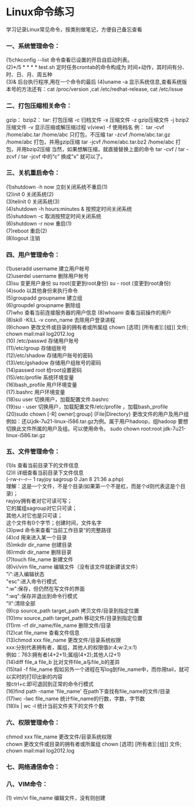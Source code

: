 # Linux命令练习 #

学习记录Linux常见命令，按类别做笔记，方便自己备忘查看  

### 一、系统管理命令： 
 (1)chkconfig --list 		命令查看已设置的开启自启动列表。  
 (2)*/5 * * * * test.sh 	定时任务crontab的命令构成为   时间+动作，其时间有分、时、日、月、周五种  
 (3)& 						后台执行程序,用在一个命令的最后
 (4)uname -a 显示系统信息,查看系统版本号的方法还有：cat /proc/version ,cat /etc/redhat-release, cat /etc/issue
   
### 二、打包压缩相关命令：
 gzip：
 bzip2：
 tar:                打包压缩
     -c              归档文件
     -x              压缩文件
     -z              gzip压缩文件
     -j              bzip2压缩文件
     -v              显示压缩或解压缩过程 v(view)
     -f              使用档名
 例：
 tar -cvf /home/abc.tar /home/abc              只打包，不压缩
 tar -zcvf /home/abc.tar.gz /home/abc        打包，并用gzip压缩
 tar -jcvf /home/abc.tar.bz2 /home/abc      打包，并用bzip2压缩
 当然，如果想解压缩，就直接替换上面的命令  tar -cvf  / tar -zcvf  / tar -jcvf 中的“c” 换成“x” 就可以了。

### 三、关机重启命令：
 (1)shutdown -h now 立刻关闭系统不重启(1)    
 (2)init 0 关闭系统(2)    
 (3)telinit 0 关闭系统(3)      
 (4)shutdown -h hours:minutes & 按预定时间关闭系统          
 (5)shutdown -c 取消按预定时间关闭系统        
 (6)shutdown -r now 重启(1)      
 (7)reboot 重启(2)     
 (8)logout 注销     

### 四、用户管理命令：
 (1)useradd username 建立用户帐号    
 (2)userdel username 删除用户帐号   
 (3)su 变更用户身份
    su root(变更到root身份)
    su - root (变更到root身份)   
 (4)sudo 以其他身份来执行命令   
 (5)groupadd groupname 建立组   
 (6)groupdel groupname 删除组   
 (7)who 查看当前连接服务器的用户信息 
 (8)whoami 查看当前操作的用户  
 (8)skill -KILL -v conn_name 去除用户登录进程   
 (9)chown 更改文件或目录的拥有者或所属组 chown [选项] [所有者][:[组]] 文件; chown mail:mail log2012.log  
 (10) /etc/passwd    存储用户账号  
 (11)/etc/group       存储组账号  
 (12)/etc/shadow    存储用户账号的密码  
 (13)/etc/gshadow  存储用户组账号的密码  
 (14)passwd root     给root设置密码    
 (15)/etc/profile     系统环境变量  
 (16)bash_profile     用户环境变量  
 (17).bashrc              用户环境变量  
 (18)su user              切换用户，加载配置文件.bashrc  
 (19)su - user            切换用户，加载配置文件/etc/profile ，加载bash_profile  
 (20)sudo chown [-R] owner[:group] {File|Directory}    更改文件的用户及用户组
 例如：还以jdk-7u21-linux-i586.tar.gz为例。属于用户hadoop，组hadoop
 要想切换此文件所属的用户及组。可以使用命令。
 sudo chown root:root jdk-7u21-linux-i586.tar.gz

### 五、文件管理命令： 

 (1)ls 查看当前目录下的文件信息  
 (2)ll 详细查看当前目录下文件信息   
    (-rw-r--r-- 1 rayjoy sagroup 0 Jan  8 21:36 a.php)  
    理解：这是一个文件，不是个目录(如果第一个不是杠，而是个d则代表这是个目录)；  
         rayjoy拥有者对它可读可写；  
         它的属组sagroup对它只可读；  
         其他人对它也是只可读；  
         这个文件有0个字节；创建时间，文件名字  
 (3)pwd 命令来查看”当前工作目录“的完整路径  
 (4)cd 用来进入某一个目录  
 (5)mkdir dir_name 创建目录   
 (6)rmdir dir_name 删除目录    
 (7)touch file_name 新建文件     
 (8)vi/vim file_name 编辑文件（没有该文件就新建该文件）  
    "i":进入编辑状态  
    "esc":进入命令行模式  
    ":w":保存，但仍然在写文件的界面  
    ":wq":保存并退出到命令行模式  
    "ll":清除全部  
 (9)cp source_path target_path 拷贝文件/目录到指定位置    
 (10)mv source_path target_path 移动文件/目录到指定位置     
 (11)rm -rf dir_name/file_name  删除文件/目录     
 (12)cat file_name 查看文件信息     
 (13)chmod xxx file_name 更改文件/目录系统权限  
     xxx:分别代表拥有者，属组，其他人的权限值(r:4;w:2;x:1)  
     例如：763:拥有者(4+2+1);属组(4+2);其他人(2+1)  
 (14)diff file_a file_b 比对文件file_a与file_b的差异     
 (15)tail -f file_name 假如另外一个进程在写log到file_name中，而你用tail，就可以实时的打印出新的内容  
     按ctrl+c:即可退回到正常的命令行模式  
 (16)find path -name 'file_name' 在path下查找有file_name的文件/目录   
 (17)wc -lwc file_name 统计file_name的行数，字数，字节数   
 (18)ls | wc -l 统计当前文件夹下的文件个数  

### 六、权限管理命令：
chmod xxx file_name 更改文件/目录系统权限      
chown 更改文件或目录的拥有者或所属组 chown [选项] [所有者][:[组]] 文件; chown mail:mail log2012.log        

### 七、网络通信命令：   

### 八、VIM命令：   
(1) vim/vi file_name  编辑文件，没有则创建
